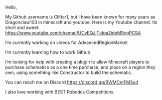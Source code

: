 Hello,

My Github username is Cliftar1, but I have been known for many years as Dragonclaw103 in minecraft and youtube.
Here is my Youtube channel.  Its short and sweet.  https://www.youtube.com/channel/UCvEQJjTjdqa2idqM8ypPCSA

I’m currently working on videos for AdvancedRegionMarket

I’m currently learning how to work Github

I’m looking for help with creating a plugin to allow Minecraft players to purchase schematics as a one time purchase, and place on a region they own, using something like Constructor to build the schematic.

You can reach me on Discord https://discord.gg/BWMCmFM3ud

I also love working with BEST Robotics Competitions.
